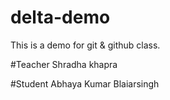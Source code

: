 # delta-demo
This is a demo for git &amp; github class.

#Teacher
Shradha khapra

#Student
Abhaya Kumar Blaiarsingh
